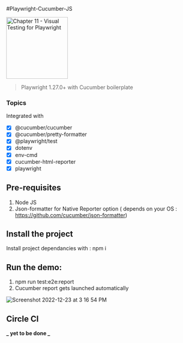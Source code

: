 #Playwright-Cucumber-JS

<img src="https://encrypted-tbn0.gstatic.com/images?q=tbn:ANd9GcRAqDhg8Sv8WHD5T5XxOYrSRch5hT5NzHVkEpISNyvCFzBzPm-MyKVU7MXr7NfhixIuoJ8&amp;usqp=CAU" jsaction="load:XAeZkd;" jsname="HiaYvf" class="n3VNCb" alt="Chapter 11 - Visual Testing for Playwright" data-noaft="1" style="width: 164px; height: 164px; margin: 0px;">

> Playwright 1.27.0+ with Cucumber boilerplate

### Topics

Integrated with

- [x] @cucumber/cucumber
- [x] @cucumber/pretty-formatter
- [x] @playwright/test
- [x] dotenv
- [x] env-cmd
- [x] cucumber-html-reporter
- [x] playwright

## Pre-requisites

1. Node JS
2. Json-formatter for Native Reporter option ( depends on your OS : https://github.com/cucumber/json-formatter)

## Install the project

Install project dependancies with : npm i

## Run the demo:

1. npm run test:e2e:report
2. Cucumber report gets launched automatically

![Screenshot 2022-12-23 at 3 16 54 PM](https://user-images.githubusercontent.com/85440725/209313982-1ed3a187-71e8-4771-99bf-50e2da68aee8.png)


## Circle CI

**_ yet to be done _**
